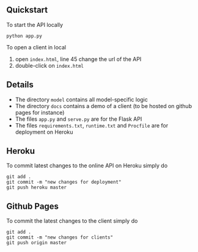 ## Quickstart

To start the API locally

```
python app.py
```

To open a client in local

1. open `index.html`, line 45 change the url of the API
2. double-click on `index.html`


## Details

- The directory `model` contains all model-specific logic
- The directory `docs` contains a demo of a client (to be hosted on github pages for instance)
- The files `app.py` and `serve.py` are for the Flask API
- The files `requirements.txt`, `runtime.txt` and `Procfile` are for deployment on Heroku


## Heroku

To commit latest changes to the online API on Heroku simply do

```
git add .
git commit -m "new changes for deployment"
git push heroku master
```

## Github Pages

To commit the latest changes to the client simply do

```
git add .
git commit -m "new changes for clients"
git push origin master
```